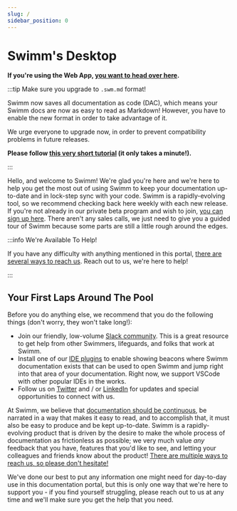```yaml
---
slug: /
sidebar_position: 0
---
```


# Swimm's Desktop

**If you're using the Web App, [you want to head over here](/).**

:::tip Make sure you upgrade to `.swm.md` format!

Swimm now saves all documentation as code (DAC), which means your Swimm docs are now as
easy to read as Markdown! However, you have to enable the new format in order to take
advantage of it.

We urge everyone to upgrade now, in order to prevent compatibility problems in future releases.

**Please follow [this very short tutorial](tutorials/upgrading-swmd/) (it only takes a minute!).**

:::

Hello, and welcome to Swimm! We're glad you're here and we're here to help you get the most out of using Swimm to keep your documentation up-to-date and in lock-step sync with your code. Swimm is a rapidly-evolving tool, so we recommend checking back here weekly with each new release. If you're not already in our private beta program and wish to join, [you can sign up here](https://swimm.io/sign-beta). There aren't any sales calls, we just need to give you a guided tour of Swimm because some parts are still a little rough around the edges.

:::info We're Available To Help!

If you have any difficulty with anything mentioned in this portal, [there are several ways to reach us](getting-help/support/). Reach out to us, we're here to help!

:::

## Your First Laps Around The Pool

Before you do anything else, we recommend that you do the following things (don't worry, they won't take long!):

 - Join our friendly, low-volume [Slack community](https://swimm.io/slack). This is a great resource to get help from other Swimmers, lifeguards, and folks that work at Swimm.
 - Install one of our [IDE plugins](workflow/ide-plugins/) to enable showing beacons where Swimm documentation exists that can be used to open Swimm and jump right into that area of your documentation. Right now, we support VSCode with other popular IDEs in the works.
 - Follow us on [Twitter](https://twitter.com/swimm_io) and / or [LinkedIn](https://www.linkedin.com/company/swimm-io/) for updates and special opportunities to connect with us. 

At Swimm, we believe that [documentation should be continuous](https://www.infoq.com/articles/continuous-documentation/), be narrated in a way that makes it easy to read, and to accomplish that, it must also be easy to produce and be kept up-to-date. Swimm is a rapidly-evolving product that is driven by the desire to make the whole process of documentation as frictionless as possible; we very much value *any* feedback that you have, features that you'd like to see, and letting your colleagues and friends know about the product! [There are multiple ways to reach us, so please don't hesitate!](getting-help/support/)

We've done our best to put any information one might need for day-to-day use in this documentation portal, but this is only one way that we're here to support you - if you find yourself struggling, please reach out to us at any time and we'll make sure you get the help that you need.
